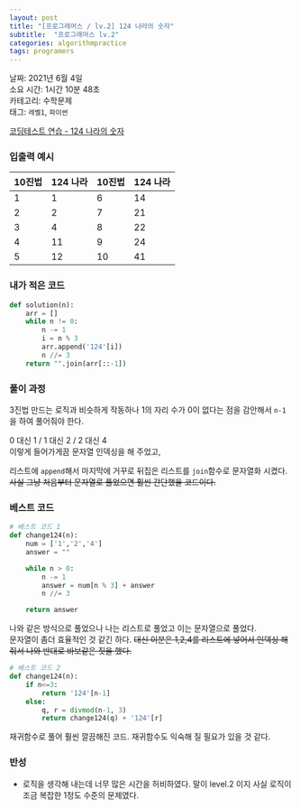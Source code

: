 ```yaml
---
layout: post
title: "[프로그래머스 / lv.2] 124 나라의 숫자"
subtitle:  "프로그래머스 lv.2"
categories: algorithmpractice
tags: programers
---
```


날짜: 2021년 6월 4일  
소요 시간: 1시간 10분 48초   
카테고리: 수학문제  
태그: `레벨1`, `파이썬`  


[코딩테스트 연습 - 124 나라의 숫자](https://programmers.co.kr/learn/courses/30/lessons/12899)

### 입출력 예시  

|10진법|124 나라|10진법|124 나라|
|---|---|---|---|
|1|1|6|14|
|2|2|7|21|
|3|4|8|22|
|4|11|9|24|
|5|12|10|41|  
    
### 내가 적은 코드

```python
def solution(n):
    arr = []
    while n != 0:
        n -= 1
        i = n % 3
        arr.append('124'[i])
        n //= 3
    return "".join(arr[::-1])
```

### 풀이 과정  
  
3진법 만드는 로직과 비슷하게 작동하나 1의 자리 수가 0이 없다는 점을 감안해서 `n-1`을 하여 풀어줘야 한다.  
  
0 대신 1 / 1 대신 2 / 2 대신 4  
이렇게 들어가게끔 문자열 인덱싱을 해 주었고,  

리스트에 `append`해서 마지막에 거꾸로 뒤집은 리스트를 `join`함수로 문자열화 시켰다.
~~사실 그냥 처음부터 문자열로 풀었으면 훨씬 간단했을 코드이다.~~
  
### 베스트 코드

```python
# 베스트 코드 1
def change124(n):
    num = ['1','2','4']
    answer = ""

    while n > 0:
        n -= 1
        answer = num[n % 3] + answer
        n //= 3

    return answer
```
  
나와 같은 방식으로 풀었으나 나는 리스트로 풀었고 이는 문자열으로 풀었다.  
문자열이 좀더 효율적인 것 같긴 하다.
~~대신 이분은 1,2,4를 리스트에 넣어서 인덱싱 해줘서 나와 반대로 바보같은 짓을 했다.~~
  
```python
# 베스트 코드 2
def change124(n):
    if n<=3:
        return '124'[n-1]
    else:
        q, r = divmod(n-1, 3) 
        return change124(q) + '124'[r]
```
  
재귀함수로 풀어 훨씬 깔끔해진 코드.
재귀함수도 익숙해 질 필요가 있을 것 같다.  
  
### 반성
- 로직을 생각해 내는데 너무 많은 시간을 허비하였다. 말이 level.2 이지 사실 로직이 조금 복잡한 1정도 수준의 문제였다.  
  


